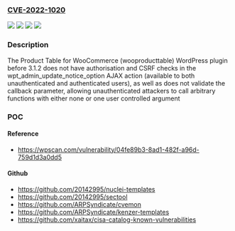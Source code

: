 ### [CVE-2022-1020](https://cve.mitre.org/cgi-bin/cvename.cgi?name=CVE-2022-1020)
![](https://img.shields.io/static/v1?label=Product&message=Product%20Table%20for%20WooCommerce%20(wooproducttable)&color=blue)
![](https://img.shields.io/static/v1?label=Version&message=3.0.2%3E%3D%203.0.2%20&color=brighgreen)
![](https://img.shields.io/static/v1?label=Vulnerability&message=CWE-352%20Cross-Site%20Request%20Forgery%20(CSRF)&color=brighgreen)
![](https://img.shields.io/static/v1?label=Vulnerability&message=CWE-862%20Missing%20Authorization&color=brighgreen)

### Description

The Product Table for WooCommerce (wooproducttable) WordPress plugin before 3.1.2 does not have authorisation and CSRF checks in the wpt_admin_update_notice_option AJAX action (available to both unauthenticated and authenticated users), as well as does not validate the callback parameter, allowing unauthenticated attackers to call arbitrary functions with either none or one user controlled argument

### POC

#### Reference
- https://wpscan.com/vulnerability/04fe89b3-8ad1-482f-a96d-759d1d3a0dd5

#### Github
- https://github.com/20142995/nuclei-templates
- https://github.com/20142995/sectool
- https://github.com/ARPSyndicate/cvemon
- https://github.com/ARPSyndicate/kenzer-templates
- https://github.com/xaitax/cisa-catalog-known-vulnerabilities

